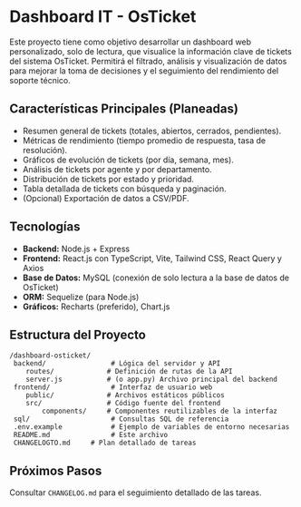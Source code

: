 # Dashboard IT - OsTicket

Este proyecto tiene como objetivo desarrollar un dashboard web personalizado, solo de lectura, que visualice la información clave de tickets del sistema OsTicket. Permitirá el filtrado, análisis y visualización de datos para mejorar la toma de decisiones y el seguimiento del rendimiento del soporte técnico.

## Características Principales (Planeadas)

- Resumen general de tickets (totales, abiertos, cerrados, pendientes).
- Métricas de rendimiento (tiempo promedio de respuesta, tasa de resolución).
- Gráficos de evolución de tickets (por día, semana, mes).
- Análisis de tickets por agente y por departamento.
- Distribución de tickets por estado y prioridad.
- Tabla detallada de tickets con búsqueda y paginación.
- (Opcional) Exportación de datos a CSV/PDF.

## Tecnologías

- **Backend:** Node.js + Express
- **Frontend:** React.js con TypeScript, Vite, Tailwind CSS, React Query y Axios
- **Base de Datos:** MySQL (conexión de solo lectura a la base de datos de OsTicket)
- **ORM:** Sequelize (para Node.js)
- **Gráficos:** Recharts (preferido), Chart.js

## Estructura del Proyecto

```
/dashboard-osticket/
 backend/                # Lógica del servidor y API
    routes/             # Definición de rutas de la API
    server.js           # (o app.py) Archivo principal del backend
 frontend/               # Interfaz de usuario web
    public/             # Archivos estáticos públicos
    src/                # Código fuente del frontend
        components/     # Componentes reutilizables de la interfaz
 sql/                    # Consultas SQL de referencia
 .env.example            # Ejemplo de variables de entorno necesarias
 README.md               # Este archivo
 CHANGELOGTO.md     # Plan detallado de tareas
```

## Próximos Pasos

Consultar `CHANGELOG.md` para el seguimiento detallado de las tareas.
